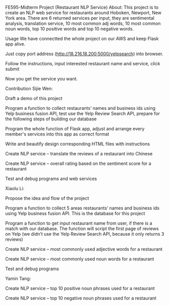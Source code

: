 FE595-Midterm Project (Restaurant NLP Service)
About:
This project is to create an NLP web service for restaurants around Hoboken, Newport, New York area. There are 6 returned services per input, they are sentimental analysis, translation service, 10 most common adj words, 10 most common noun words, top 10 positive words and top 10 negative words.

Usage
We have connectted the whole project on our AWS and keep Flask app alive.

Just copy port address (http://18.216.18.200:5000/yelpsearch) into browser.

Follow the instructions, input interested restaurant name and service, click submit

Now you get the service you want.

Contribution
Sijie Wen:

Draft a demo of this project

Program a function to collect restaurants’ names and business ids using Yelp business fusion API, test use the Yelp Review Search API, prepare for the following steps of building our database

Program the whole function of Flask app, adjust and arrange every member's services into this app as correct format

Write and beautify design corresponding HTML files with instructions

Create NLP service – translate the reviews of a restaurant into Chinese

Create NLP service – overall rating based on the sentiment score for a restaurant

Test and debug programs and web services

Xiaolu Li:

Propose the idea and flow of the project

Program a function to collect 5 areas restaurants’ names and business ids using Yelp business fusion API. This is the database for this project

Program a function to get input restaurant name from user, if there is a match with our database. The function will script the first page of reviews on Yelp (we didn’t use the Yelp Review Search API, because it only returns 3 reviews)

Create NLP service – most commonly used adjective words for a restaurant

Create NLP service – most commonly used noun words for a restaurant

Test and debug programs

Yamin Tang:

Create NLP service – top 10 positive noun phrases used for a restaurant

Create NLP service – top 10 negative noun phrases used for a restaurant
